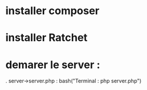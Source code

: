 # installer composer
# installer Ratchet
# demarer le server :
  . server->server.php : bash("Terminal : php server.php")
